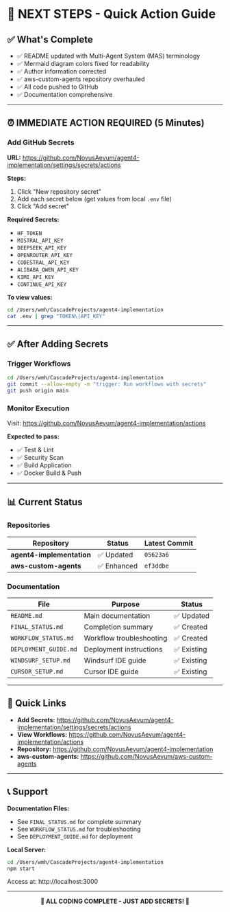 # 🎯 NEXT STEPS - Quick Action Guide

## ✅ What's Complete

- ✅ README updated with Multi-Agent System (MAS) terminology
- ✅ Mermaid diagram colors fixed for readability
- ✅ Author information corrected
- ✅ aws-custom-agents repository overhauled
- ✅ All code pushed to GitHub
- ✅ Documentation comprehensive

---

## ⏰ IMMEDIATE ACTION REQUIRED (5 Minutes)

### Add GitHub Secrets

**URL:** https://github.com/NovusAevum/agent4-implementation/settings/secrets/actions

**Steps:**
1. Click "New repository secret"
2. Add each secret below (get values from local `.env` file)
3. Click "Add secret"

**Required Secrets:**
- `HF_TOKEN`
- `MISTRAL_API_KEY`
- `DEEPSEEK_API_KEY`
- `OPENROUTER_API_KEY`
- `CODESTRAL_API_KEY`
- `ALIBABA_QWEN_API_KEY`
- `KIMI_API_KEY`
- `CONTINUE_API_KEY`

**To view values:**
```bash
cd /Users/wmh/CascadeProjects/agent4-implementation
cat .env | grep "TOKEN\|API_KEY"
```

---

## ✅ After Adding Secrets

### Trigger Workflows

```bash
cd /Users/wmh/CascadeProjects/agent4-implementation
git commit --allow-empty -m "trigger: Run workflows with secrets"
git push origin main
```

### Monitor Execution

Visit: https://github.com/NovusAevum/agent4-implementation/actions

**Expected to pass:**
- ✅ Test & Lint
- ✅ Security Scan
- ✅ Build Application
- ✅ Docker Build & Push

---

## 📊 Current Status

### Repositories

| Repository | Status | Latest Commit |
|------------|--------|---------------|
| **agent4-implementation** | ✅ Updated | `05623a6` |
| **aws-custom-agents** | ✅ Enhanced | `ef3ddbe` |

### Documentation

| File | Purpose | Status |
|------|---------|--------|
| `README.md` | Main documentation | ✅ Updated |
| `FINAL_STATUS.md` | Completion summary | ✅ Created |
| `WORKFLOW_STATUS.md` | Workflow troubleshooting | ✅ Created |
| `DEPLOYMENT_GUIDE.md` | Deployment instructions | ✅ Existing |
| `WINDSURF_SETUP.md` | Windsurf IDE guide | ✅ Existing |
| `CURSOR_SETUP.md` | Cursor IDE guide | ✅ Existing |

---

## 🔗 Quick Links

- **Add Secrets:** https://github.com/NovusAevum/agent4-implementation/settings/secrets/actions
- **View Workflows:** https://github.com/NovusAevum/agent4-implementation/actions
- **Repository:** https://github.com/NovusAevum/agent4-implementation
- **aws-custom-agents:** https://github.com/NovusAevum/aws-custom-agents

---

## 📞 Support

**Documentation Files:**
- See `FINAL_STATUS.md` for complete summary
- See `WORKFLOW_STATUS.md` for troubleshooting
- See `DEPLOYMENT_GUIDE.md` for deployment

**Local Server:**
```bash
cd /Users/wmh/CascadeProjects/agent4-implementation
npm start
```

Access at: http://localhost:3000

---

<div align="center">

**🎊 ALL CODING COMPLETE - JUST ADD SECRETS! 🎊**

</div>
